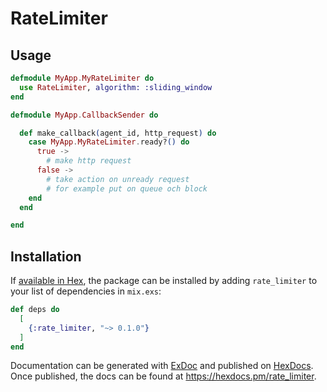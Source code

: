 # RateLimiter

## Usage

```elixir
defmodule MyApp.MyRateLimiter do
  use RateLimiter, algorithm: :sliding_window
end
```


```elixir
defmodule MyApp.CallbackSender do

  def make_callback(agent_id, http_request) do
    case MyApp.MyRateLimiter.ready?() do
      true ->
        # make http request
      false ->
        # take action on unready request
        # for example put on queue och block
    end
  end

end
```



## Installation

If [available in Hex](https://hex.pm/docs/publish), the package can be installed
by adding `rate_limiter` to your list of dependencies in `mix.exs`:

```elixir
def deps do
  [
    {:rate_limiter, "~> 0.1.0"}
  ]
end
```



Documentation can be generated with [ExDoc](https://github.com/elixir-lang/ex_doc)
and published on [HexDocs](https://hexdocs.pm). Once published, the docs can
be found at <https://hexdocs.pm/rate_limiter>.

